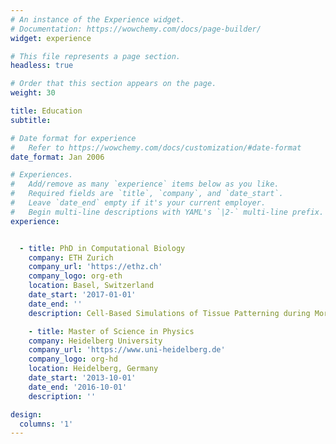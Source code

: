 ```yaml
---
# An instance of the Experience widget.
# Documentation: https://wowchemy.com/docs/page-builder/
widget: experience

# This file represents a page section.
headless: true

# Order that this section appears on the page.
weight: 30

title: Education
subtitle:

# Date format for experience
#   Refer to https://wowchemy.com/docs/customization/#date-format
date_format: Jan 2006

# Experiences.
#   Add/remove as many `experience` items below as you like.
#   Required fields are `title`, `company`, and `date_start`.
#   Leave `date_end` empty if it's your current employer.
#   Begin multi-line descriptions with YAML's `|2-` multi-line prefix.
experience:


  - title: PhD in Computational Biology
    company: ETH Zurich
    company_url: 'https://ethz.ch'
    company_logo: org-eth
    location: Basel, Switzerland
    date_start: '2017-01-01'
    date_end: ''
    description: Cell-Based Simulations of Tissue Patterning during Morphogenesis

    - title: Master of Science in Physics
    company: Heidelberg University
    company_url: 'https://www.uni-heidelberg.de'
    company_logo: org-hd
    location: Heidelberg, Germany
    date_start: '2013-10-01'
    date_end: '2016-10-01'
    description: ''

design:
  columns: '1'
---
```

